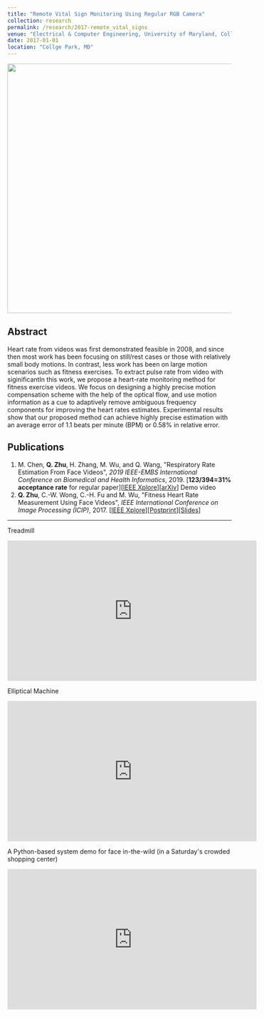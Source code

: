 ```yaml
---
title: "Remote Vital Sign Monitoring Using Regular RGB Camera"
collection: research
permalink: /research/2017-remote_vital_signs
venue: "Electrical & Computer Engineering, University of Maryland, Collge Park"
date: 2017-01-01
location: "Collge Park, MD"
---
```


<img src="http://zhuqiangumd.github.io/images/rPPG_sysdiag.png" width="560">

Abstract
---------
Heart rate from videos was first demonstrated feasible in 2008, and since then most work has been focusing on still/rest cases or those with relatively small body motions. In contrast, less work has been on large motion scenarios such as fitness exercises. To extract pulse rate from video with siginificantIn this work, we propose a heart-rate monitoring method for fitness exercise videos. We focus on designing a highly precise motion compensation scheme with the help of the optical flow, and use motion information as a cue to adaptively remove ambiguous frequency components for improving the heart rates estimates. Experimental results show that our proposed method can achieve highly precise estimation with an average error of 1.1 beats per minute (BPM) or 0.58% in relative error.

Publications
---------
1. M. Chen, **Q. Zhu**, H. Zhang, M. Wu, and Q. Wang, "Respiratory Rate Estimation From Face Videos", *2019 IEEE-EMBS International Conference on Biomedical and Health Informatics*, 2019. [**123/394=31% acceptance rate** for regular paper][[IEEE Xplore](https://ieeexplore.ieee.org/document/8834499)][[arXiv](https://arxiv.org/abs/1909.03503)]
Demo video
1. **Q. Zhu**, C.-W. Wong, C.-H. Fu and M. Wu, "Fitness Heart Rate Measurement Using Face Videos", *IEEE International Conference on Image Processing (ICIP)*, 2017. [[IEEE Xplore](https://ieeexplore.ieee.org/document/8296632)][[Postprint](https://people.engr.ncsu.edu/cwong9/docs/hr_icip2017.pdf)][[Slides](https://sigport.org/documents/fitness-heart-rate-measurement-using-face-videos)]

---------
Treadmill   
<iframe width="560" height="315" src="https://www.youtube.com/embed/9njZ1fBq26g" frameborder="0" allow="autoplay; encrypted-media" allowfullscreen></iframe>       

Elliptical Machine
<iframe width="560" height="315" src="https://www.youtube.com/embed/HecxAUOnDe0" frameborder="0" allow="autoplay; encrypted-media" allowfullscreen></iframe>  

A Python-based system demo for face in-the-wild (in a Saturday's crowded shopping center)
<iframe width="560" height="315" src="https://www.youtube.com/embed/JVhUm3IrrnQ" frameborder="0" allow="autoplay; encrypted-media" allowfullscreen></iframe>  

